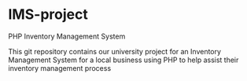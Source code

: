 # IMS-project
PHP Inventory Management System

This git repository contains our university project for an Inventory Management System for a local business
using PHP to help assist their inventory management process
